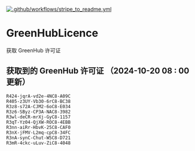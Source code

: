 [![.github/workflows/stripe_to_readme.yml](https://github.com/zjx-kimi/GreenHubLicence/actions/workflows/stripe_to_readme.yml/badge.svg)](https://github.com/zjx-kimi/GreenHubLicence/actions/workflows/stripe_to_readme.yml)
# GreenHubLicence
获取 GreenHub 许可证
## 获取到的 GreenHub 许可证 （2024-10-20 08 : 00 更新）
```
R424-jqrA-vd2e-4NC8-A09C
R405-z3UY-Vb30-6rC8-BC38
R3z8-s72A-CJM2-6oC8-E034
R3z6-SByz-CP3A-NAC8-3982
R3wl-deCR-mrXj-GyC8-1157
R3qT-Yz04-QjXW-ROC8-4EBB
R3nn-aiRr-HbvK-25C8-CAF0
R3nX-jFMV-L2mq-cpC8-34FC
R3nA-synC-Chut-W5C8-D721
R3mR-4ckc-uLuv-ZiC8-4048
```
